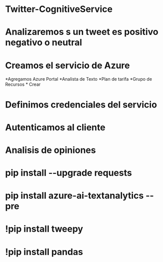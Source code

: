 # Twitter-CognitiveService
# Analizaremos s un tweet es positivo negativo o neutral 
# Creamos el servicio de Azure
*Agregamos Azure Portal *Analista de Texto *Plan de tarifa *Grupo de Recursos * Crear
# Definimos credenciales del servicio
# Autenticamos al cliente
# Analisis de opiniones
# pip install --upgrade requests
# pip install azure-ai-textanalytics --pre
# !pip install tweepy
# !pip install pandas 